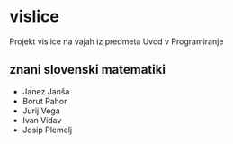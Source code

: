 # vislice
Projekt vislice na vajah iz predmeta Uvod v Programiranje

## znani slovenski matematiki
- Janez Janša
- Borut Pahor
- Jurij Vega
- Ivan Vidav
- Josip Plemelj
